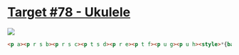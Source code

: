 # [Target #78 - Ukulele](https://cssbattle.dev/play/78)

![](https://cssbattle.dev/targets/78.png)

```HTML
<p a><p r s b><p r s c><p t s d><p r e><p t f><p u g><p u h><style>*{background:#F3AC3C}p{position:fixed;background:#1A4341}[r]{border-radius:50%}[s]{background:#998235}[t]{border-radius:9px}[u]{width:20;height:4}[a]{margin:132 206;width:102;height:20}[b]{margin:82 37;width:120;height:120}[c]{margin:92 107;width:100;height:100}[d]{margin:127 307;width:40;height:30}[e]{margin:117 132;width:40;height:40;border:5px solid #F3AC3C}[f]{margin:122 77;width:10;height:40}[g]{margin:135 317}[h]{margin:145 317
```
